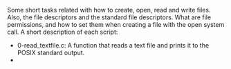 Some short tasks related with how to create, open, read and write files. Also, the file descriptors and the standard file descriptors. What are file permissions, and how to set them when creating a file with the open system call. A short description of each script:
+ 0-read_textfile.c: A function that reads a text file and prints it to the POSIX standard output.
+
